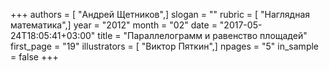 +++
authors = [ "Андрей Щетников",]
slogan = ""
rubric = [ "Наглядная математика",]
year = "2012"
month = "02"
date = "2017-05-24T18:05:41+03:00"
title = "Параллелограмм и равенство площадей"
first_page = "19"
illustrators = [ "Виктор Пяткин",]
npages = "5"
in_sample = false
+++
